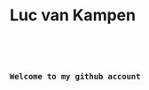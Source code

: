 <h1 align="center"> Luc van Kampen </h1>
<br>
<pre align="center">
    <h4> Welcome to my github account</h4>
</pre>
<div align="center" style="display: flex">
    <a href="#">
        <img src="https://frosty-williams-585379.netlify.app/.netlify/functions/repo-card?r=7&repo=lvkdotsh/scyllo" style="width: calc(50% - 10px);"/>
    </a>
    <a href="#">
        <img src="https://frosty-williams-585379.netlify.app/.netlify/functions/repo-card?r=7&repo=lvkdotsh/use-yup" style="width: calc(50% - 10px);"/>
    </a>
</div>
